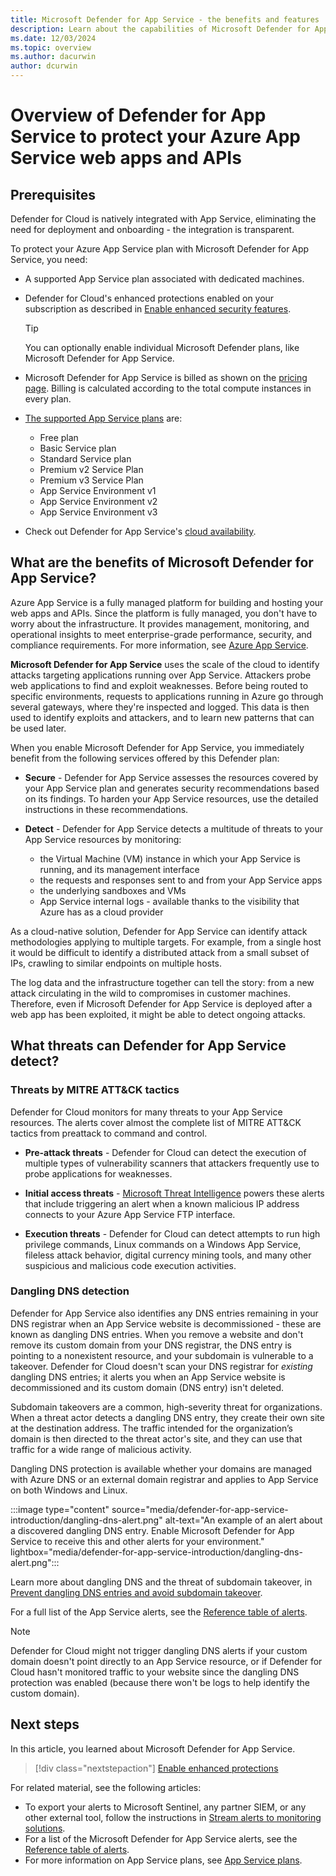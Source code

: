 ```yaml
---
title: Microsoft Defender for App Service - the benefits and features
description: Learn about the capabilities of Microsoft Defender for App Service and how to enable it on your subscription.
ms.date: 12/03/2024
ms.topic: overview
ms.author: dacurwin
author: dcurwin
---
```


# Overview of Defender for App Service to protect your Azure App Service web apps and APIs

## Prerequisites

Defender for Cloud is natively integrated with App Service, eliminating the need for deployment and onboarding - the integration is transparent.

To protect your Azure App Service plan with Microsoft Defender for App Service, you need:

- A supported App Service plan associated with dedicated machines.

- Defender for Cloud's enhanced protections enabled on your subscription as described in [Enable enhanced security features](connect-azure-subscription.md).

    > [!TIP]
    > You can optionally enable individual Microsoft Defender plans, like Microsoft Defender for App Service.

- Microsoft Defender for App Service is billed as shown on the [pricing page](https://azure.microsoft.com/pricing/details/defender-for-cloud/). Billing is calculated according to the total compute instances in every plan.
- [The supported App Service plans](https://azure.microsoft.com/pricing/details/app-service/plans/) are: 
    - Free plan 
    - Basic Service plan
    - Standard Service plan
    - Premium v2 Service Plan
    - Premium v3 Service Plan
    - App Service Environment v1
    - App Service Environment v2
    - App Service Environment v3

- Check out Defender for App Service's [cloud availability](support-matrix-cloud-environment.md).

## What are the benefits of Microsoft Defender for App Service?

Azure App Service is a fully managed platform for building and hosting your web apps and APIs. Since the platform is fully managed, you don't have to worry about the infrastructure. It provides management, monitoring, and operational insights to meet enterprise-grade performance, security, and compliance requirements. For more information, see [Azure App Service](https://azure.microsoft.com/services/app-service/).

**Microsoft Defender for App Service** uses the scale of the cloud to identify attacks targeting applications running over App Service. Attackers probe web applications to find and exploit weaknesses. Before being routed to specific environments, requests to applications running in Azure go through several gateways, where they're inspected and logged. This data is then used to identify exploits and attackers, and to learn new patterns that can be used later.

When you enable Microsoft Defender for App Service, you immediately benefit from the following services offered by this Defender plan:

- **Secure** - Defender for App Service assesses the resources covered by your App Service plan and generates security recommendations based on its findings. To harden your App Service resources, use the detailed instructions in these recommendations.

- **Detect** - Defender for App Service detects a multitude of threats to your App Service resources by monitoring:
  - the Virtual Machine (VM) instance in which your App Service is running, and its management interface
  - the requests and responses sent to and from your App Service apps
  - the underlying sandboxes and VMs
  - App Service internal logs - available thanks to the visibility that Azure has as a cloud provider

As a cloud-native solution, Defender for App Service can identify attack methodologies applying to multiple targets. For example, from a single host it would be difficult to identify a distributed attack from a small subset of IPs, crawling to similar endpoints on multiple hosts.

The log data and the infrastructure together can tell the story: from a new attack circulating in the wild to compromises in customer machines. Therefore, even if Microsoft Defender for App Service is deployed after a web app has been exploited, it might be able to detect ongoing attacks.

## What threats can Defender for App Service detect?

### Threats by MITRE ATT&CK tactics

Defender for Cloud monitors for many threats to your App Service resources. The alerts cover almost the complete list of MITRE ATT&CK tactics from preattack to command and control.

- **Pre-attack threats** - Defender for Cloud can detect the execution of multiple types of vulnerability scanners that attackers frequently use to probe applications for weaknesses.

- **Initial access threats** - [Microsoft Threat Intelligence](https://go.microsoft.com/fwlink/?linkid=2128684) powers these alerts that include triggering an alert when a known malicious IP address connects to your Azure App Service FTP interface.

- **Execution threats** - Defender for Cloud can detect attempts to run high privilege commands, Linux commands on a Windows App Service, fileless attack behavior, digital currency mining tools, and many other suspicious and malicious code execution activities.

### Dangling DNS detection

Defender for App Service also identifies any DNS entries remaining in your DNS registrar when an App Service website is decommissioned - these are known as dangling DNS entries. When you remove a website and don't remove its custom domain from your DNS registrar, the DNS entry is pointing to a nonexistent resource, and your subdomain is vulnerable to a takeover. Defender for Cloud doesn't scan your DNS registrar for *existing* dangling DNS entries; it alerts you when an App Service website is decommissioned and its custom domain (DNS entry) isn't deleted.

Subdomain takeovers are a common, high-severity threat for organizations. When a threat actor detects a dangling DNS entry, they create their own site at the destination address. The traffic intended for the organization’s domain is then directed to the threat actor's site, and they can use that traffic for a wide range of malicious activity.

Dangling DNS protection is available whether your domains are managed with Azure DNS or an external domain registrar and applies to App Service on both Windows and Linux.

:::image type="content" source="media/defender-for-app-service-introduction/dangling-dns-alert.png" alt-text="An example of an alert about a discovered dangling DNS entry. Enable Microsoft Defender for App Service to receive this and other alerts for your environment." lightbox="media/defender-for-app-service-introduction/dangling-dns-alert.png":::

Learn more about dangling DNS and the threat of subdomain takeover, in [Prevent dangling DNS entries and avoid subdomain takeover](/azure/security/fundamentals/subdomain-takeover).

For a full list of the App Service alerts, see the [Reference table of alerts](alerts-azure-app-service.md).

> [!NOTE]
> Defender for Cloud might not trigger dangling DNS alerts if your custom domain doesn't point directly to an App Service resource, or if Defender for Cloud hasn't monitored traffic to your website since the dangling DNS protection was enabled (because there won't be logs to help identify the custom domain).

## Next steps

In this article, you learned about Microsoft Defender for App Service.

> [!div class="nextstepaction"]
> [Enable enhanced protections](enable-enhanced-security.md)

For related material, see the following articles:

- To export your alerts to Microsoft Sentinel, any partner SIEM, or any other external tool, follow the instructions in [Stream alerts to monitoring solutions](export-to-siem.md).
- For a list of the Microsoft Defender for App Service alerts, see the [Reference table of alerts](alerts-azure-app-service.md).
- For more information on App Service plans, see [App Service plans](https://azure.microsoft.com/pricing/details/app-service/plans/).
